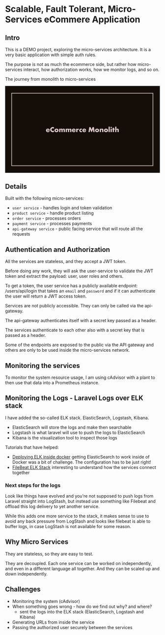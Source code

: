 # Scalable, Fault Tolerant, Micro-Services eCommere Application

## Intro

This is a DEMO project, exploring the micro-services architecture. It is a very 
basic application with simple auth rules. 

The purpose is not as much the ecommerce side, but rather how micro-services
interact, how authorization works, how we monitor logs, and so on.

The journey from monolith to micro-services

![Async Demo](imgs/monolith-to-microservices.gif)

## Details

Built with the following micro-services:

- `user service` - handles login and token validation
- `product service` - handle product listing
- `order service` - processes orders
- `payment service` - processes payments
- `api-gateway service` - public facing service that will route all the requests


## Authentication and Authorization 

All the services are stateless, and they accept a JWT token. 

Before doing any work, they will ask the user-service to validate the JWT token
and extract the payload: user, user roles and others. 

To get a token, the user service has a publicly available endpoint: /users/api/login
that takes an `email` and `password` and if it can authenticate the user will
return a JWT access token. 

Services are not publicly accessible. They can only be called via the api-gateway.

The api-gateway authenticates itself with a secret key passed as a header.

The services authenticate to each other also with a secret key that is passed as a 
header. 

Some of the endpoints are exposed to the public via the API gateway and others
are only to be used inside the micro-services network.

## Monitoring the services 

To monitor the system resource usage, I am using cAdvisor with a plant to then 
use that data into a Prometheus instance.

## Monitoring the Logs - Laravel Logs over ELK stack

I have added the so-called ELK stack. ElasticSearch, Logstash, Kibana.

- ElasticSearch will store the logs and make then searchable
- Logstash is what laravel will use to push the logs to ElasticSearch
- Kibana is the visualization tool to inspect those logs

Tutorials that have helped:
- [Deploying ELK inside docker](https://medium.com/@lopchannabeen138/deploying-elk-inside-docker-container-docker-compose-4a88682c7643 ) 
  getting ElasticSearch to work inside of Docker was a bit of challenge. The configuration has to be just right!
- [FileBeat ELK Stack](https://medium.com/@mehraien.arash/laravel-log-management-using-filebeat-elk-elastic-search-logstash-and-kibana-be7db5985bd6 )
  interesting to understand how the services connect together  

### Next steps for the logs 

Look like things have evolved and you're not supposed to push logs 
from Laravel straight into LogStash, but instead use something like Filebeat
and offload this log delivery to yet another service. 

While this adds one more service to the stack, it makes sense to use 
to avoid any back pressure from LogStash and looks like filebeat is
able to buffer logs, in case LogStash is not available for some reason.

## Why Micro Services

They are stateless, so they are easy to test.

They are decoupled. Each one service can be worked on independently, and even
in a different language all together. And they can be scaled up and down
independently.

## Challenges

- Monitoring the system (cAdvisor)
- When something goes wrong - how do we find out why? and where?
  - sent the logs into the ELK stack (ElasticSearch, Logstash and Kibana) 
- Generating URLs from inside the service
- Passing the authorized user securely between the services
